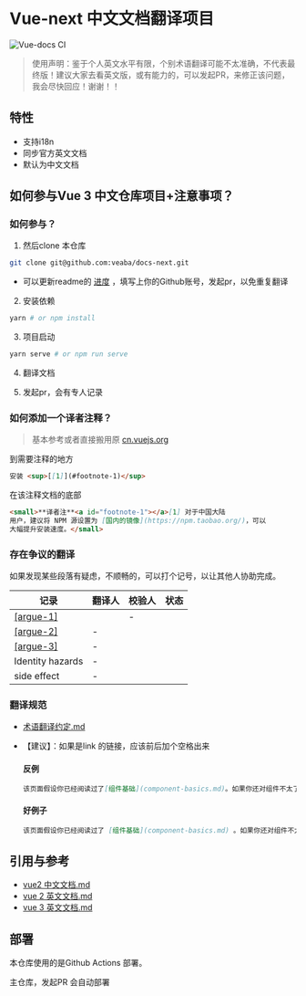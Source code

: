 # Vue-next 中文文档翻译项目

![Vue-docs CI](https://github.com/veaba/docs-next/workflows/Vue-docs%20CI/badge.svg)     



> 使用声明：鉴于个人英文水平有限，个别术语翻译可能不太准确，不代表最终版！建议大家去看英文版，或有能力的，可以发起PR，来修正该问题，我会尽快回应！谢谢！！

## 特性

- 支持i18n
- 同步官方英文文档
- 默认为中文文档

## 如何参与Vue 3 中文仓库项目+注意事项？

### 如何参与？

1. 然后clone 本仓库
```bash
git clone git@github.com:veaba/docs-next.git
```
  - 可以更新readme的 [进度](#进度) ，填写上你的Github账号，发起pr，以免重复翻译

2. 安装依赖
```bash
yarn # or npm install
```

3. 项目启动
```bash
yarn serve # or npm run serve
```

4. 翻译文档

5. 发起pr，会有专人记录


### 如何添加一个译者注释？
> 基本参考或者直接搬用原 [cn.vuejs.org](https://github.com/vuejs/cn.vuejs.org)

到需要注释的地方
```md
安装 <sup>[[1]](#footnote-1)</sup>
```
在该注释文档的底部

```md
<small>**译者注**<a id="footnote-1"></a>[1] 对于中国大陆
用户，建议将 NPM 源设置为 [国内的镜像](https://npm.taobao.org/)，可以
大幅提升安装速度。</small>
```

### 存在争议的翻译

如果发现某些段落有疑虑，不顺畅的，可以打个记号，以让其他人协助完成。

|记录|翻译人|校验人|状态|
|----|----|----|----|
|[[argue-1]](/src/guide/installation.md#argue-1)||-||
|[[argue-2]](/src/guide/reactivity-computed-watchers.md#argue-2)|-|||
|[[argue-3]](/src/guide/reactivity-computed-watchers.md#argue-3)|-|||
|Identity hazards|-|||
| side effect|-|||

### 翻译规范

- [术语翻译约定.md](https://github.com/vuejs/cn.vuejs.org/wiki)
- 【建议】：如果是link 的链接，应该前后加个空格出来

  <div class="style-example style-example-bad">
  <h4>反例</h4>

  ```markdown
  该页面假设你已经阅读过了[组件基础](component-basics.md)。如果你还对组件不太了解，推荐你先阅读它。
  ```

  <div class="style-example style-example-good">
  <h4>好例子</h4>

  ```markdown
  该页面假设你已经阅读过了 [组件基础](component-basics.md) 。如果你还对组件不太了解，推荐你先阅读它。
  ```
  </div>
## 引用与参考

- [vue2 中文文档.md](https://cn.vuejs.org)
- [vue 2 英文文档.md](https://vuejs.org)
- [vue 3 英文文档.md](https://v3.vuejs.org)


## 部署


本仓库使用的是Github Actions 部署。

主仓库，发起PR 会自动部署
